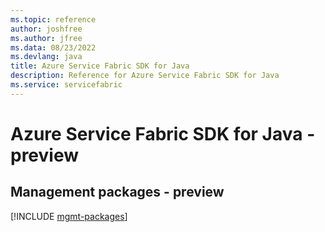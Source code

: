 ```yaml
---
ms.topic: reference
author: joshfree
ms.author: jfree
ms.data: 08/23/2022
ms.devlang: java
title: Azure Service Fabric SDK for Java
description: Reference for Azure Service Fabric SDK for Java
ms.service: servicefabric
---
```

# Azure Service Fabric SDK for Java - preview

## Management packages - preview
[!INCLUDE [mgmt-packages](service-fabric-mgmt-index.md)]